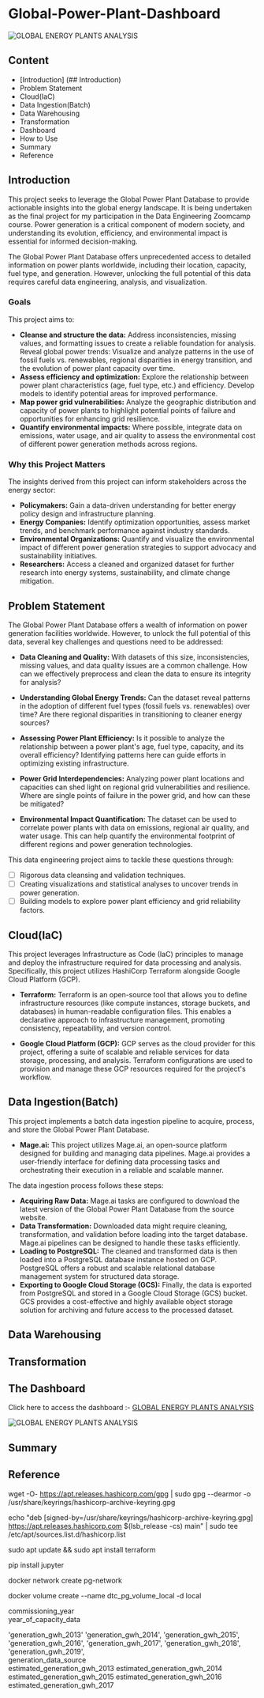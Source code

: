 # Global-Power-Plant-Dashboard

![GLOBAL ENERGY PLANTS ANALYSIS](image-1.png)

## Content
 - [Introduction] (## Introduction) 
 - Problem Statement
 - Cloud(IaC)
 - Data Ingestion(Batch)
 - Data Warehousing
 - Transformation
 - Dashboard
 - How to Use
 - Summary
 - Reference

## Introduction
This project seeks to leverage the Global Power Plant Database to provide actionable insights into the global energy landscape. It is being undertaken as the final project for my participation in the Data Engineering Zoomcamp course. Power generation is a critical component of modern society, and understanding its evolution, efficiency, and environmental impact is essential for informed decision-making.

The Global Power Plant Database offers unprecedented access to detailed information on power plants worldwide, including their location, capacity, fuel type, and generation. However, unlocking the full potential of this data requires careful data engineering, analysis, and visualization.

### Goals
This project aims to:

- **Cleanse and structure the data:** Address inconsistencies, missing values, and formatting issues to create a reliable foundation for analysis. Reveal global power trends: Visualize and analyze patterns in the use of fossil fuels vs. renewables, regional disparities in energy transition, and the evolution of power plant capacity over time.
- **Assess efficiency and optimization:** Explore the relationship between power plant characteristics (age, fuel type, etc.) and efficiency. Develop models to identify potential areas for improved performance.
- **Map power grid vulnerabilities:** Analyze the geographic distribution and capacity of power plants to highlight potential points of failure and opportunities for enhancing grid resilience.
- **Quantify environmental impacts:** Where possible, integrate data on emissions, water usage, and air quality to assess the environmental cost of different power generation methods across regions.

### Why this Project Matters
The insights derived from this project can inform stakeholders across the energy sector:
 
 - **Policymakers:** Gain a data-driven understanding for better energy policy design and infrastructure planning.
 - **Energy Companies:** Identify optimization opportunities, assess market trends, and benchmark performance against industry standards.
 - **Environmental Organizations:** Quantify and visualize the environmental impact of different power generation strategies to support advocacy and sustainability initiatives.
 - **Researchers:** Access a cleaned and organized dataset for further research into energy systems, sustainability, and climate change mitigation.

## Problem Statement
The Global Power Plant Database offers a wealth of information on power generation facilities worldwide. However, to unlock the full potential of this data, several key challenges and questions need to be addressed:

 - **Data Cleaning and Quality:** With datasets of this size, inconsistencies, missing values, and data quality issues are a common challenge. How can we effectively preprocess and clean the data to ensure its integrity for analysis?

 - **Understanding Global Energy Trends:** Can the dataset reveal patterns in the adoption of different fuel types (fossil fuels vs. renewables) over time? Are there regional disparities in transitioning to cleaner energy sources?

 - **Assessing Power Plant Efficiency:**  Is it possible to analyze the relationship between a power plant's age, fuel type, capacity, and its overall efficiency? Identifying patterns here can guide efforts in optimizing existing infrastructure.

 - **Power Grid Interdependencies:** Analyzing power plant locations and capacities can shed light on regional grid vulnerabilities and resilience. Where are single points of failure in the power grid, and how can these be mitigated?

 - **Environmental Impact Quantification:**  The dataset can be used to correlate power plants with data on emissions, regional air quality, and water usage. This can help quantify the environmental footprint of different regions and power generation technologies.

This data engineering project aims to tackle these questions through:

  - [ ] Rigorous data cleansing and validation techniques.
  - [ ] Creating visualizations and statistical analyses to uncover trends in power generation.
  - [ ] Building models to explore power plant efficiency and grid reliability factors.

## Cloud(IaC)
This project leverages Infrastructure as Code (IaC) principles to manage and deploy the infrastructure required for data processing and analysis. Specifically, this project utilizes HashiCorp Terraform alongside Google Cloud Platform (GCP).

 - **Terraform:** Terraform is an open-source tool that allows you to define infrastructure resources (like compute instances, storage buckets, and databases) in human-readable configuration files. This enables a declarative approach to infrastructure management, promoting consistency, repeatability, and version control.

  - **Google Cloud Platform (GCP):** GCP serves as the cloud provider for this project, offering a suite of scalable and reliable services for data storage, processing, and analysis. Terraform configurations are used to provision and manage these GCP resources required for the project's workflow.

## Data Ingestion(Batch)
This project implements a batch data ingestion pipeline to acquire, process, and store the Global Power Plant Database.

 - **Mage.ai:** This project utilizes Mage.ai, an open-source platform designed for building and managing data pipelines. Mage.ai provides a user-friendly interface for defining data processing tasks and orchestrating their execution in a reliable and scalable manner.

The data ingestion process follows these steps:

 - **Acquiring Raw Data:** Mage.ai tasks are configured to download the latest version of the Global Power Plant Database from the source website.
 - **Data Transformation:** Downloaded data might require cleaning, transformation, and validation before loading into the target database. Mage.ai pipelines can be designed to handle these tasks efficiently.
- **Loading to PostgreSQL:** The cleaned and transformed data is then loaded into a PostgreSQL database instance hosted on GCP. PostgreSQL offers a robust and scalable relational database management system for structured data storage.
 - **Exporting to Google Cloud Storage (GCS):** Finally, the data is exported from PostgreSQL and stored in a Google Cloud Storage (GCS) bucket. GCS provides a cost-effective and highly available object storage solution for archiving and future access to the processed dataset.
  
## Data Warehousing

## Transformation

## The Dashboard
Click here to access the dashboard :- [GLOBAL ENERGY PLANTS ANALYSIS](https://lookerstudio.google.com/reporting/62b8a7f0-8773-43cb-9b59-9bb8433e34f7)

![GLOBAL ENERGY PLANTS ANALYSIS](image-1.png)

## Summary

## Reference



<!-- Terraform -->

wget -O- https://apt.releases.hashicorp.com/gpg | sudo gpg --dearmor -o /usr/share/keyrings/hashicorp-archive-keyring.gpg

echo "deb [signed-by=/usr/share/keyrings/hashicorp-archive-keyring.gpg] https://apt.releases.hashicorp.com $(lsb_release -cs) main" | sudo tee /etc/apt/sources.list.d/hashicorp.list

sudo apt update && sudo apt install terraform

<!-- jupyter -->
pip install jupyter

<!-- create docker network -->
docker network create pg-network
<!-- create docker volume -->
docker volume create --name dtc_pg_volume_local -d local 

commissioning_year                               
year_of_capacity_data

'generation_gwh_2013' 'generation_gwh_2014', 'generation_gwh_2015', 'generation_gwh_2016', 'generation_gwh_2017', 'generation_gwh_2018', 'generation_gwh_2019',          
generation_data_source       
estimated_generation_gwh_2013
estimated_generation_gwh_2014
estimated_generation_gwh_2015
estimated_generation_gwh_2016
estimated_generation_gwh_2017 